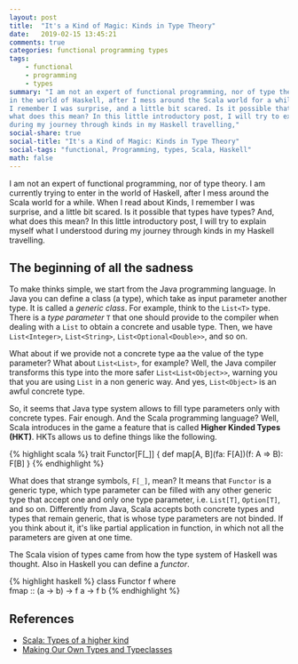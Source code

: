 ```yaml
---
layout: post
title:  "It's a Kind of Magic: Kinds in Type Theory"
date:   2019-02-15 13:45:21
comments: true
categories: functional programming types
tags:
    - functional
    - programming
    - types
summary: "I am not an expert of functional programming, nor of type theory. I am currently trying to enter
in the world of Haskell, after I mess around the Scala world for a while. When I read about Kinds,
I remember I was surprise, and a little bit scared. Is it possible that types have types? And,
what does this mean? In this little introductory post, I will try to explain myself what I understood
during my journey through kinds in my Haskell travelling,"
social-share: true
social-title: "It's a Kind of Magic: Kinds in Type Theory"
social-tags: "functional, Programming, types, Scala, Haskell"
math: false
---
```


I am not an expert of functional programming, nor of type theory. I am currently trying to enter
in the world of Haskell, after I mess around the Scala world for a while. When I read about Kinds,
I remember I was surprise, and a little bit scared. Is it possible that types have types? And,
what does this mean? In this little introductory post, I will try to explain myself what I understood
during my journey through kinds in my Haskell travelling.

## The beginning of all the sadness

To make thinks simple, we start from the Java programming language. In Java you can define a class 
(a type), which take as input parameter another type. It is called a _generic class_. For example, think to the `List<T>` type. There is a _type parameter_ `T` that one should provide to the compiler when dealing with a `List` to obtain a concrete and usable type. Then, we have `List<Integer>`, `List<String>`, `List<Optional<Double>>`, and so on.

What about if we provide not a concrete type aa the value of the type parameter? What about `List<List>`, for example? Well, the Java compiler transforms this type into the more safer `List<List<Object>>`, warning you that you are using `List` in a non generic way. And yes, `List<Object>` is an awful concrete type.

So, it seems that Java type system allows to fill type parameters only with concrete types. Fair enough. And the Scala programming language? Well, Scala introduces in the game a feature that is called **Higher Kinded Types (HKT)**. HKTs allows us to define things like the following.

{% highlight scala %}
trait Functor[F[_]] {
  def map[A, B](fa: F[A])(f: A => B): F[B]
}
{% endhighlight %}

What does that strange symbols, `F[_]`, mean? It means that `Functor` is a generic type, which type parameter can be filled with any other generic type that accept one and only one type parameter, i.e. `List[T]`, `Option[T]`, and so on. Differently from Java, Scala accepts both concrete types and types that remain generic, that is whose type parameters are not binded. If you think about it, it's like partial application in function, in which not all the parameters are given at one time.

The Scala vision of types came from how the type system of Haskell was thought. Also in Haskell you can define a _functor_.

{% highlight haskell %}
class Functor f where  
    fmap :: (a -> b) -> f a -> f b 
{% endhighlight %}

## References

- [Scala: Types of a higher kind](https://www.atlassian.com/blog/archives/scala-types-of-a-higher-kind)
- [Making Our Own Types and Typeclasses](http://learnyouahaskell.com/making-our-own-types-and-typeclasses#the-functor-typeclass)